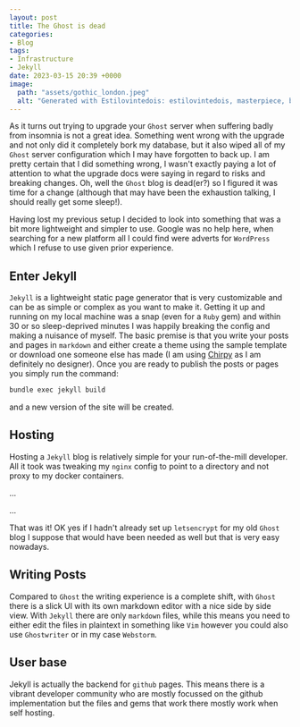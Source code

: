 ```yaml
---
layout: post
title: The Ghost is dead
categories:
- Blog
tags:
- Infrastructure
- Jekyll
date: 2023-03-15 20:39 +0000
image:
  path: "assets/gothic_london.jpeg"
  alt: "Generated with Estilovintedois: estilovintedois, masterpiece, best quality, gothic, night, london, victorian, dr jekyll"
---
```

As it turns out trying to upgrade your `Ghost` server when suffering badly from insomnia is not a great idea.
Something went wrong with the upgrade and not only did it completely bork my database, but it also wiped all of my `Ghost` server configuration which I may have forgotten to back up.
I am pretty certain that I did something wrong, I wasn't exactly paying a lot of attention to what the upgrade docs were saying in regard to risks and breaking changes.
Oh, well the `Ghost` blog is dead(er?) so I figured it was time for a change (although that may have been the exhaustion talking, I should really get some sleep!).

Having lost my previous setup I decided to look into something that was a bit more lightweight and simpler to use.
Google was no help here, when searching for a new platform all I could find were adverts for `WordPress` which I refuse to use given prior experience.

## Enter Jekyll
`Jekyll` is a lightweight static page generator that is very customizable and can be as simple or complex as you want to make it.
Getting it up and running on my local machine was a snap (even for a `Ruby` gem) and within 30 or so sleep-deprived minutes I was happily breaking the config and making a nuisance of myself.
The basic premise is that you write your posts and pages in `markdown` and either create a theme using the sample template or download one someone else has made (I am using [Chirpy](https://chirpy.cotes.page/) as I am definitely no designer).
Once you are ready to publish the posts or pages you simply run the command:
```bash
bundle exec jekyll build
```
and a new version of the site will be created.

## Hosting
Hosting a `Jekyll` blog is relatively simple for your run-of-the-mill developer. All it took was tweaking my `nginx` config to point to a directory and not proxy to my docker containers.

...

...

That was it! OK yes if I hadn't already set up `letsencrypt` for my old `Ghost` blog I suppose that would have been needed as well but that is very easy nowadays.

## Writing Posts
Compared to `Ghost` the writing experience is a complete shift, with `Ghost` there is a slick UI with its own markdown editor with a nice side by side view. With `Jekyll` there are only `markdown` files, while this means you need to either 
edit the files in plaintext in something like `Vim` however you could also use `Ghostwriter` or in my case `Webstorm`.

## User base
Jekyll is actually the backend for `github` pages. This means there is a vibrant developer community who are mostly focussed on the github implementation but the files and gems that work there mostly work when self hosting. 
